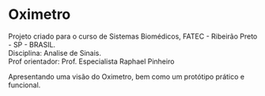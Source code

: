 # Oximetro
Projeto criado para o curso de Sistemas Biomédicos, FATEC - Ribeirão Preto - SP - BRASIL. <br/> 
Disciplina: Analise de Sinais. <br/>
Prof orientador: Prof. Especialista Raphael Pinheiro <br/> 

Apresentando uma visão do Oximetro, bem como um protótipo prático e funcional.


